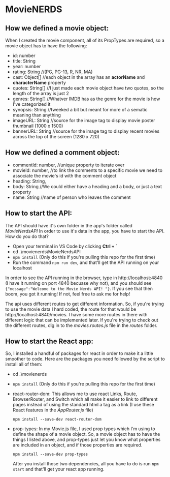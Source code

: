 # MovieNERDS

## How we defined a movie object:
When I created the movie component, all of its PropTypes are required, so a movie object has to have the following:
- id: number
- title: String
- year: number
- rating: String //(PG, PG-13, R, NR, MA)
- cast: Object[] //each object in the array has an **actorName** and **characterName** property
- quotes: String[] //I just made each movie object have two quotes, so the length of the array is just 2
- genres: String[] //Whatver IMDB has as the genre for the movie is how I've categorized it
- synopsis: String //tweeked a bit but meant for more of a sematic meaning than anything
- imageURL: String //source for the image tag to display movie poster thumbnail (1000 x 1500)
- bannerURL: String //source for the image tag to display recent movies across the top of the screen (1280 x 720)

## How we defined a comment object:
- commentId: number, //unique property to iterate over
- movieId: number, //to link the comments to a specific movie we need to associate the movie's id with the comment object
- heading: String,
- body: String //We could either have a heading and a body, or just a text property
- name: String //name of person who leaves the comment

## How to start the API:
The API should have it's own folder in the app's folder called _MovieNerdsAPI_
In order to use it's data in the app, you have to start the API.
How do you do that? 
- Open your terminal in VS Code by clicking **Ctrl + \`**
- cd .\movienerds\MovieNerdsAPI
- ```npm install``` (Only do this if you're pulling this repo for the first time)
- Run the command ```npm run dev```, and that'll get the API running on your localhost

In order to see the API running in the browser, type in http://localhost:4840 (I have it running on port 4840 becuase why not),
and you should see ```{"message":"Welcome to the Movie Nerds API! "}```. If you see that then boom, you got it running! If not, feel free to ask me for help!

The api uses different routes to get different information. So, if you're trying to use the movie data I hard coded, the route for that would be http://localhost:4840/movies. 
I have some more routes in there with different logic that can be implemented later. If you're trying to check out the different routes, dig in to the _movies.routes.js_ file in the _routes_ folder.

## How to start the React app:
So, I installed a handful of packages for react in order to make it a little smoother to code. Here are the packages you need followed by the script to install all of them:
- cd .\movienerds
-  ```npm install``` (Only do this if you're pulling this repo for the first time)
- react-router-dom: This allows me to use react Links, Route, BrowserRouter, and Switch which all make it easier to link to different pages instead of using the standard html a tag as a link (I use these React features in the _AppRouter.js_ file)
  ```
  npm install --save-dev react-router-dom
  ```
- prop-types: In my Movie.js file, I used prop types which I'm using to define the shape of a movie object. So, a movie object has to have the things I listed above, and prop-types just let you know what properties are included in an object, and if those properties are required.
  
  ```
  npm install --save-dev prop-types
  ```
  
  After you install those two dependencies, all you have to do is run ```npm start``` and that'll get your react app running.
